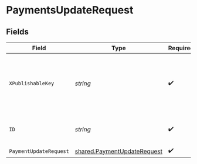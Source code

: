 # PaymentsUpdateRequest


## Fields

| Field                                                                             | Type                                                                              | Required                                                                          | Description                                                                       | Example                                                                           |
| --------------------------------------------------------------------------------- | --------------------------------------------------------------------------------- | --------------------------------------------------------------------------------- | --------------------------------------------------------------------------------- | --------------------------------------------------------------------------------- |
| `XPublishableKey`                                                                 | *string*                                                                          | :heavy_check_mark:                                                                | The publicly viewable identifier used to identify a merchant division.            |                                                                                   |
| `ID`                                                                              | *string*                                                                          | :heavy_check_mark:                                                                | The ID of the payment to update                                                   | iKv7t5bgt1gg                                                                      |
| `PaymentUpdateRequest`                                                            | [shared.PaymentUpdateRequest](../../../pkg/models/shared/paymentupdaterequest.md) | :heavy_check_mark:                                                                | N/A                                                                               |                                                                                   |